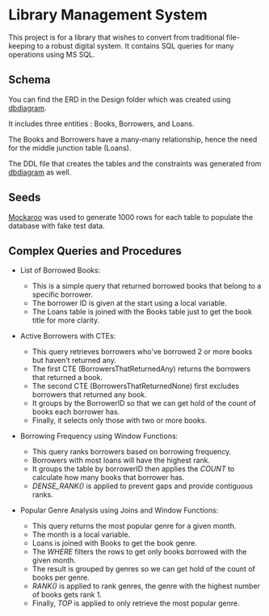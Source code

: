 # Library Management System

This project is for a library that wishes to convert from traditional file-keeping to a robust digital system. It contains SQL queries for many operations using MS SQL.

## Schema

You can find the ERD in the Design folder which was created using [dbdiagram](https://dbdiagram.io/home).

It includes three entities : Books, Borrowers, and Loans.

The Books and Borrowers have a many-many relationship, hence the need for the middle junction table (Loans).

The DDL file that creates the tables and the constraints was generated from [dbdiagram](https://dbdiagram.io/home) as well.

## Seeds

[Mockaroo](https://www.mockaroo.com/) was used to generate 1000 rows for each table to populate the database with fake test data.

## Complex Queries and Procedures

- List of Borrowed Books:
  - This is a simple query that returned borrowed books that belong to a specific borrower.
  - The borrower ID is given at the start using a local variable.
  - The Loans table is joined with the Books table just to get the book title for more clarity.


- Active Borrowers with CTEs:
  - This query retrieves borrowers who've borrowed 2 or more books but haven't returned any.
  - The first CTE (BorrowersThatReturnedAny) returns the borrowers that returned a book.
  - The second CTE (BorrowersThatReturnedNone) first excludes borrowers that returned any book.
  - It groups by the BorrowerID so that we can get hold of the count of books each borrower has.
  - Finally, it selects only those with two or more books.


- Borrowing Frequency using Window Functions:
  - This query ranks borrowers based on borrowing frequency.
  - Borrowers with most loans will have the highest rank.
  - It groups the table by borrowerID then applies the *COUNT* to calculate how many books that borrower has.
  - *DENSE_RANK()* is applied to prevent gaps and provide contiguous ranks.



- Popular Genre Analysis using Joins and Window Functions:
  - This query returns the most popular genre for a given month.
  - The month is a local variable.
  - Loans is joined with Books to get the book genre.
  - The *WHERE* filters the rows to get only books borrowed with the given month.
  - The result is grouped by genres so we can get hold of the count of books per genre.
  - *RANK()* is applied to rank genres, the genre with the highest number of books gets rank 1.
  - Finally, *TOP* is applied to only retrieve the most popular genre.
  


